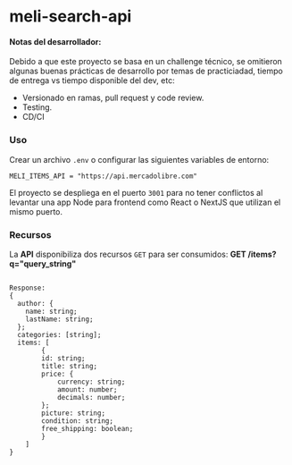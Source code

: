 # meli-search-api

#### Notas del desarrollador:

Debido a que este proyecto se basa en un challenge técnico, se omitieron algunas buenas prácticas de desarrollo por temas de practiciadad, tiempo de entrega vs tiempo disponible del dev, etc:

- Versionado en ramas, pull request y code review.
- Testing.
- CD/CI

### Uso

Crear un archivo `.env` o configurar las siguientes variables de entorno:

```
MELI_ITEMS_API = "https://api.mercadolibre.com"
```

El proyecto se despliega en el puerto `3001` para no tener conflictos al levantar una app Node para frontend como React o NextJS que utilizan el mismo puerto.

### Recursos

La **API** disponibiliza dos recursos `GET` para ser consumidos:
**GET /items?q="query_string"**

```

Response:
{
  author: {
    name: string;
    lastName: string;
  };
  categories: [string];
  items: [
        {
        id: string;
        title: string;
        price: {
            currency: string;
            amount: number;
            decimals: number;
        };
        picture: string;
        condition: string;
        free_shipping: boolean;
        }
    ]
}
```
